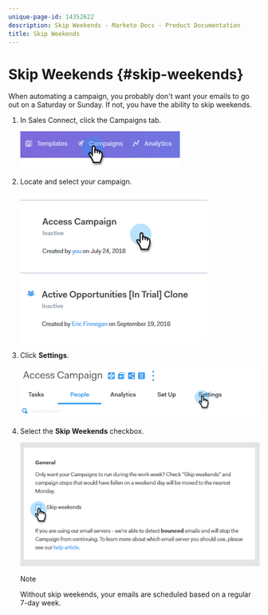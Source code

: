 ```yaml
---
unique-page-id: 14352622
description: Skip Weekends - Marketo Docs - Product Documentation
title: Skip Weekends
---
```


# Skip Weekends {#skip-weekends}

When automating a campaign, you probably don't want your emails to go out on a Saturday or Sunday. If not, you have the ability to skip weekends.

1. In Sales Connect, click the Campaigns tab.

   ![](assets/one-2.png)

1. Locate and select your campaign.

   ![](assets/two-2.png)

1. Click **Settings**.

   ![](assets/three-2.png)

1. Select the **Skip Weekends** checkbox.

   ![](assets/four-2.png)

   >[!NOTE]
   >
   >Without skip weekends, your emails are scheduled based on a regular 7-day week.

